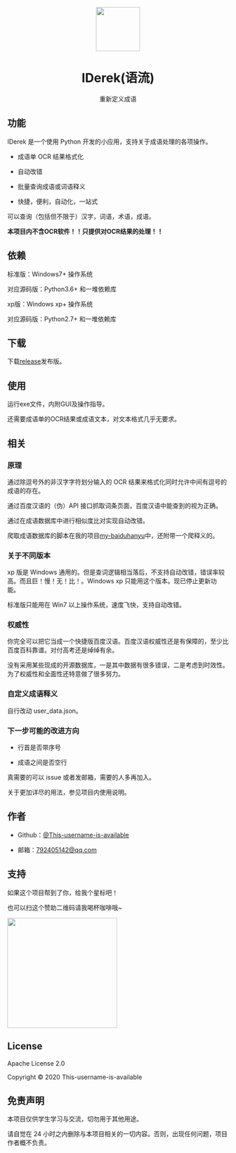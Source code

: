 <p align="center"><img src="https://i.loli.net/2020/03/13/ShB1HLiFNCOAW6u.png"  width="100"></p>

<h1 align="center">IDerek(语流)</h1>

<p align="center">重新定义成语</p>

## 功能

IDerek 是一个使用 Python 开发的小应用，支持关于成语处理的各项操作。

- 成语单 OCR 结果格式化

- 自动改错

- 批量查询成语或词语释义

- 快捷，便利，自动化，一站式

可以查询（包括但不限于）汉字，词语，术语，成语。

**本项目内不含OCR软件！！只提供对OCR结果的处理！！**

## 依赖

标准版：Windows7+ 操作系统

对应源码版：Python3.6+ 和一堆依赖库

xp版：Windows xp+ 操作系统

对应源码版：Python2.7+ 和一堆依赖库

## 下载

下载[release](https://github.com/This-username-is-available/IDerek/releases)发布版。

## 使用

运行exe文件，内附GUI及操作指导。

还需要成语单的OCR结果或成语文本，对文本格式几乎无要求。

## 相关

### 原理

通过除逗号外的非汉字字符划分输入的 OCR 结果来格式化同时允许中间有逗号的成语的存在。

通过百度汉语的（伪）API 接口抓取词条页面，百度汉语中能查到的视为正确。

通过在成语数据库中进行相似度比对实现自动改错。

爬取成语数据库的脚本在我的项目[my-baiduhanyu](https://github.com/This-username-is-available/my-baiduhanyu)中，还附带一个爬释义的。

### 关于不同版本

xp 版是 Windows 通用的。但是查词逻辑相当落后，不支持自动改错，错误率较高。而且巨！慢！无！比！。Windows xp 只能用这个版本。现已停止更新功能。

标准版只能用在 Win7 以上操作系统，速度飞快，支持自动改错。

### 权威性

你完全可以把它当成一个快捷版百度汉语。百度汉语权威性还是有保障的，至少比百度百科靠谱。对付高考还是绰绰有余。

没有采用某些现成的开源数据库，一是其中数据有很多错误，二是考虑到时效性。为了权威性和全面性还特意做了很多努力。

### 自定义成语释义

自行改动 user_data.json。

### 下一步可能的改进方向

- 行首是否带序号

- 成语之间是否空行

真需要的可以 issue 或者发邮箱，需要的人多再加入。

关于更加详尽的用法，参见项目内使用说明。

## 作者

- Github：[@This-username-is-available](https://github.com/This-username-is-available)

- 邮箱：<792405142@qq.com>

## 支持

如果这个项目帮到了你，给我个星标吧！

也可以扫这个赞助二维码请我喝杯咖啡哦~

<img src="https://i.loli.net/2020/03/13/83wLpUO7ZJb1qya.jpg"  width="250">

## License

Apache License 2.0

Copyright © 2020 This-username-is-available

## 免责声明

本项目仅供学生学习与交流，切勿用于其他用途。

请自觉在 24 小时之内删除与本项目相关的一切内容。否则，出现任何问题，项目作者概不负责。

